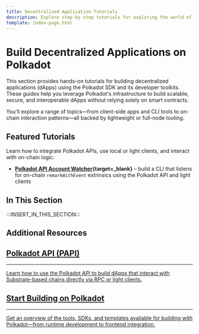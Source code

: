 ```yaml
---
title: Decentralized Application Tutorials  
description: Explore step-by-step tutorials for exploring the world of building decentralized applications using the toolkits that Polkadot provides.  
template: index-page.html  
---
```


# Build Decentralized Applications on Polkadot

This section provides hands-on tutorials for building decentralized applications (dApps) using the Polkadot SDK and its developer toolkits. These guides help you leverage Polkadot's infrastructure to build scalable, secure, and interoperable dApps without relying solely on smart contracts.

You'll explore a range of topics—from client-side apps and CLI tools to on-chain interaction patterns—all backed by lightweight or full-node tooling.

## Featured Tutorials

Learn how to integrate Polkadot APIs, use local or light clients, and interact with on-chain logic:

- **[Polkadot API Account Watcher](/tutorials/dapps/papi-account-watcher/){target=\_blank}** – build a CLI that listens for on-chain `remarkWithEvent` extrinsics using the Polkadot API and light clients

## In This Section

:::INSERT_IN_THIS_SECTION:::

## Additional Resources

<div class="subsection-wrapper">
  <div class="card">
    <a href="/develop/toolkit/api-libraries/papi/">
      <h2 class="title">Polkadot API (PAPI)</h2>
      <hr>
      <p class="description">Learn how to use the Polkadot API to build dApps that interact with Substrate-based chains directly via RPC or light clients.</p>
    </a>
  </div>
  <div class="card">
    <a href="/develop/">
      <h2 class="title">Start Building on Polkadot</h2>
      <hr>
      <p class="description">Get an overview of the tools, SDKs, and templates available for building with Polkadot—from runtime development to frontend integration.</p>
    </a>
  </div>
</div>
